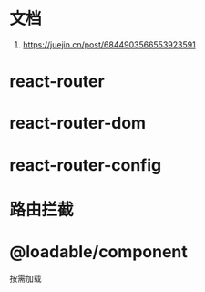 # 文档
1. https://juejin.cn/post/6844903566553923591

# react-router
# react-router-dom
# react-router-config
# 路由拦截
# @loadable/component 
按需加载